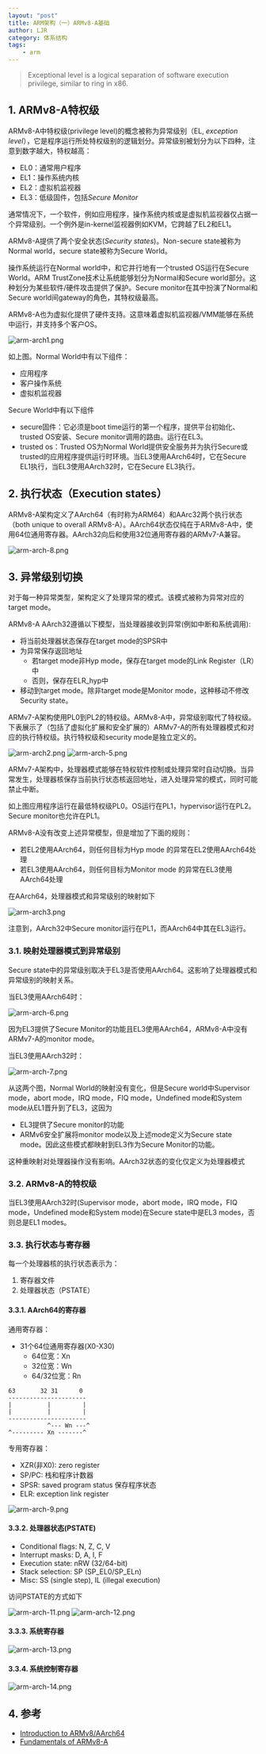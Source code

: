 ```yaml
---
layout: "post"
title: ARM架构（一）ARMv8-A基础
author: LJR
category: 体系结构
tags:
    - arm
---
```


> Exceptional level is a logical separation of software execution privilege, similar to ring in x86.

## 1. ARMv8-A特权级

ARMv8-A中特权级(privilege level)的概念被称为异常级别（EL, *exception level*），它是程序运行所处特权级别的逻辑划分。异常级别被划分为以下四种，注意到数字越大，特权越高：

+ EL0：通常用户程序
+ EL1：操作系统内核
+ EL2：虚拟机监视器
+ EL3：低级固件，包括*Secure Monitor*

通常情况下，一个软件，例如应用程序，操作系统内核或是虚拟机监视器仅占据一个异常级别。一个例外是in-kernel监视器例如KVM，它跨越了EL2和EL1。

ARMv8-A提供了两个安全状态(*Security states*)。Non-secure state被称为Normal world，secure state被称为Secure World。

操作系统运行在Normal world中，和它并行地有一个trusted OS运行在Secure World。ARM TrustZone技术让系统能够划分为Normal和Secure world部分。这种划分为某些软件/硬件攻击提供了保护。Secure monitor在其中扮演了Normal和Secure world间gateway的角色，其特权级最高。

ARMv8-A也为虚拟化提供了硬件支持。这意味着虚拟机监视器/VMM能够在系统中运行，并支持多个客户OS。

![arm-arch1.png](https://i.loli.net/2021/03/11/SorMjJ5xPltFpmA.png)

如上图。Normal World中有以下组件：

+ 应用程序
+ 客户操作系统
+ 虚拟机监视器

Secure World中有以下组件

+ secure固件：它必须是boot time运行的第一个程序，提供平台初始化、trusted OS安装、Secure monitor调用的路由。运行在EL3。
+ trusted os：Trusted OS为Normal World提供安全服务并为执行Secure或trusted的应用程序提供运行时环境。当EL3使用AArch64时，它在Secure EL1执行，当EL3使用AArch32时，它在Secure EL3执行。

## 2. 执行状态（Execution states）

ARMv8-A架构定义了AArch64（有时称为ARM64）和AArc32两个执行状态（both unique to overall ARMv8-A）。AArch64状态仅纯在于ARMv8-A中，使用64位通用寄存器。AArch32向后和使用32位通用寄存器的ARMv7-A兼容。

![arm-arch-8.png](https://i.loli.net/2021/03/11/9envkZ6Qo7KGdBV.png)

## 3. 异常级别切换

对于每一种异常类型，架构定义了处理异常的模式。该模式被称为异常对应的target mode。

ARMv8-A AArch32遵循以下模型，当处理器接收到异常(例如中断和系统调用):

+ 将当前处理器状态保存在target mode的SPSR中
+ 为异常保存返回地址
  + 若target mode非Hyp mode，保存在target mode的Link Register（LR）中
  + 否则，保存在ELR_hyp中
+ 移动到target mode。除非target mode是Monitor mode，这种移动不修改Security state。

ARMv7-A架构使用PL0到PL2的特权级。ARMv8-A中，异常级别取代了特权级。下表展示了（包括了虚拟化扩展和安全扩展的）ARMv7-A的所有处理器模式和对应的执行特权级。执行特权级和security mode是独立定义的。

![arm-arch2.png](https://i.loli.net/2021/03/11/qkRKgn2jCA3VvfZ.png)
![arm-arch-5.png](https://i.loli.net/2021/03/11/5RlMsSU3nLkmDHg.png)

ARMv7-A架构中，处理器模式能够在特权软件控制或处理异常时自动切换。当异常发生，处理器核保存当前执行状态核返回地址，进入处理异常的模式，同时可能禁止中断。

如上图应用程序运行在最低特权级PL0。OS运行在PL1，hypervisor运行在PL2。Secure monitor也允许在PL1。

ARMv8-A没有改变上述异常模型，但是增加了下面的规则：

+ 若EL2使用AArch64，则任何目标为Hyp mode 的异常在EL2使用AArch64处理
+ 若EL3使用AArch64，则任何目标为Monitor mode 的异常在EL3使用AArch64处理

在AArch64，处理器模式和异常级别的映射如下

![arm-arch3.png](https://i.loli.net/2021/03/11/4xsIf2HBDjJlPzQ.png)

注意到，AArch32中Secure monitor运行在PL1，而AArch64中其在EL3运行。

### 3.1. 映射处理器模式到异常级别

Secure state中的异常级别取决于EL3是否使用AArch64。这影响了处理器模式和异常级别的映射关系。

当EL3使用AArch64时：

![arm-arch-6.png](https://i.loli.net/2021/03/11/TxSRraPcouOl5k8.png)

因为EL3提供了Secure Monitor的功能且EL3使用AArch64，ARMv8-A中没有ARMv7-A的monitor mode。

当EL3使用AArch32时：

![arm-arch-7.png](https://i.loli.net/2021/03/11/1IcmMuYeEzQlfsw.png)

从这两个图，Normal World的映射没有变化，但是Secure world中Supervisor mode，abort mode，IRQ mode，FIQ mode，Undefined mode和System mode从EL1晋升到了EL3，这因为

+ EL3提供了Secure monitor的功能
+ ARMv6安全扩展将monitor mode以及上述mode定义为Secure state mode。因此这些模式都映射到EL3作为Secure Monitor的功能。

这种重映射对处理器操作没有影响。AArch32状态的变化仅定义为处理器模式

### 3.2. ARMv8-A的特权级

当EL3使用AArch32时(Supervisor mode，abort mode，IRQ mode，FIQ mode，Undefined mode和System mode)在Secure state中是EL3 modes，否则总是EL1 modes。

### 3.3. 执行状态与寄存器

每一个处理器核的执行状态表示为：

1. 寄存器文件
2. 处理器状态（PSTATE）

#### 3.3.1. AArch64的寄存器

通用寄存器：

+ 31个64位通用寄存器(X0-X30)
  + 64位宽：Xn
  + 32位宽：Wn
  + 64/32位宽：Rn

```
63       32 31      0
----------------------
|          |         |
|          |         |
----------------------
           ^--- Wn ---^
^--------- Xn -------^
```

专用寄存器：

+ XZR(非X0): zero register
+ SP/PC: 栈和程序计数器
+ SPSR: saved program status 保存程序状态
+ ELR: exception link register

![arm-arch-9.png](https://i.loli.net/2021/03/11/BWNTrlg5hO4HpEw.png)

#### 3.3.2. 处理器状态(PSTATE)

+ Conditional flags: N, Z, C, V
+ Interrupt masks: D, A, I, F
+ Execution state: nRW (32/64-bit)
+ Stack selection: SP (SP_EL0/SP_ELn)
+ Misc: SS (single step), IL (illegal execution)

访问PSTATE的方式如下

![arm-arch-11.png](https://i.loli.net/2021/03/11/CYTXcD7EJtvIsQl.png)
![arm-arch-12.png](https://i.loli.net/2021/03/11/ZLMlA5s6VWHcPjq.png)

#### 3.3.3. 系统寄存器

![arm-arch-13.png](https://i.loli.net/2021/03/11/cg3sZl5eYXOod6k.png)

#### 3.3.4. 系统控制寄存器

![arm-arch-14.png](https://i.loli.net/2021/03/11/NSVuotJepZ6B9fw.png)

## 4. 参考

+ [Introduction to ARMv8/AArch64](https://tc.gts3.org/cs3210/2020/spring/l/lec14/lec14.html)
+ [Fundamentals of ARMv8-A](https://static.docs.arm.com/100878/0100/fundamentals_of_armv8_a_100878_0100_en.pdf)

